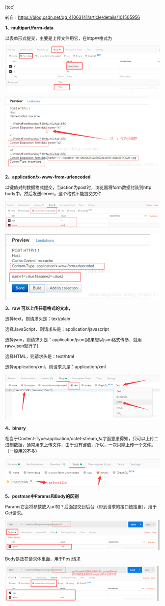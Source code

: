 [toc]

转自：https://blog.csdn.net/qq_41063141/article/details/101505956

**1、multipart/form-data**

以表单形式提交，主要是上传文件用它，在http中格式为

![](../images/spring-boot/723212-20200114153241518-1384315665.png)



![d](../images/spring-boot/723212-20200114153329703-1799181840.png)

 

 

 

 

 **2、application/x-www-from-urlencoded**

以键值对的数据格式提交，当action为post时，浏览器将form数据封装到http body中，然后发送server。这个格式不能提交文件

![](../images/spring-boot/723212-20200114154852191-2084542829.png)

 

 

 ![](../images/spring-boot/723212-20200114154900551-180602897.png)

 

 

 **3、raw 可以上传任意格式的文本，**

选择text，则请求头是：text/plain

选择JavaScript，则请求头是：application/javascript

选择json，则请求头是：application/json(如果想以json格式传参，就用raw+json就行了)

选择HTML，则请求头是：text/html

选择application/xml，则请求头是：application/xml

![](../images/spring-boot/723212-20200114161223043-325613581.png)

 



 

**4、binary**

相当于Content-Type:application/octet-stream,从字面意思得知，只可以上传二进制数据，通常用来上传文件，由于没有键值，所以，一次只能上传一个文件。（一般用的不多）

![](../images/spring-boot/723212-20200114162239427-1373644578.png)

 

 **5、postman中Params和Body的区别**

Params它会将参数放入url的？后面提交到后台（带到请求的接口链接里），用于Get请求。

![](../images/spring-boot/723212-20200114162622510-1411186005.png)

 

 Body是放在请求体里面，用于Post请求

![](../images/spring-boot/723212-20200114162855121-565005554.png)

 